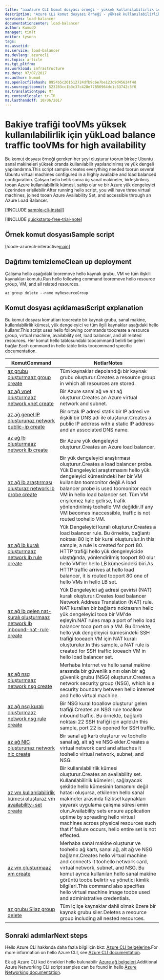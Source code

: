```yaml
---
title: "aaaAzure CLI komut dosyası örneği - yüksek kullanılabilirlik için Yük Dengeleme trafik tooVMs | Microsoft Docs"
description: "Azure CLI komut dosyası örneği - yüksek kullanılabilirlik için Yük Dengeleme trafiği tooVMs"
services: load-balancer
documentationcenter: load-balancer
author: KumudD
manager: timlt
editor: tysonn
tags: 
ms.assetid: 
ms.service: load-balancer
ms.devlang: azurecli
ms.topic: article
ms.tgt_pltfrm: 
ms.workload: infrastructure
ms.date: 07/07/2017
ms.author: kumud
ms.openlocfilehash: 0954b5c261512724dfb9c6e7be123c9d45624f4d
ms.sourcegitcommit: 523283cc1b3c37c428e77850964dc1c33742c5f0
ms.translationtype: MT
ms.contentlocale: tr-TR
ms.lasthandoff: 10/06/2017
---
```

# <a name="load-balance-traffic-toovms-for-high-availability"></a><span data-ttu-id="8774a-103">Bakiye trafiği tooVMs yüksek kullanılabilirlik için yük</span><span class="sxs-lookup"><span data-stu-id="8774a-103">Load balance traffic tooVMs for high availability</span></span>

<span data-ttu-id="8774a-104">Bu komut dosyası örneği gereken her şeyi oluşturur toorun birkaç Ubuntu sanal makineleri yüksek oranda kullanılabilir yapılandırılmış ve yük dengeli yapılandırma.</span><span class="sxs-lookup"><span data-stu-id="8774a-104">This script sample creates everything needed toorun several Ubuntu virtual machines configured in a highly available and load balanced configuration.</span></span> <span data-ttu-id="8774a-105">Çalışan hello betik sonra üç sanal makineler, birleştirilmiş tooan Azure kullanılabilirlik kümesi, sahip olur ve bir Azure yük dengeleyici üzerinden erişilebilir.</span><span class="sxs-lookup"><span data-stu-id="8774a-105">After running hello script, you will have three virtual machines, joined tooan Azure Availability Set, and accessible through an Azure Load Balancer.</span></span> 

[!INCLUDE [sample-cli-install](../../../includes/sample-cli-install.md)]

[!INCLUDE [quickstarts-free-trial-note](../../../includes/quickstarts-free-trial-note.md)]

## <a name="sample-script"></a><span data-ttu-id="8774a-106">Örnek komut dosyası</span><span class="sxs-lookup"><span data-stu-id="8774a-106">Sample script</span></span>

[!code-azurecli-interactive[main](../../../cli_scripts/virtual-machine/create-vm-nlb/create-vm-nlb.sh "Quick Create VM")]

## <a name="clean-up-deployment"></a><span data-ttu-id="8774a-107">Dağıtımı temizleme</span><span class="sxs-lookup"><span data-stu-id="8774a-107">Clean up deployment</span></span> 

<span data-ttu-id="8774a-108">Çalışma hello aşağıdaki tooremove hello kaynak grubu, VM ve tüm ilişkili kaynakları komutu.</span><span class="sxs-lookup"><span data-stu-id="8774a-108">Run hello following command tooremove hello resource group, VM, and all related resources.</span></span>

```azurecli
az group delete --name myResourceGroup
```

## <a name="script-explanation"></a><span data-ttu-id="8774a-109">Komut dosyası açıklaması</span><span class="sxs-lookup"><span data-stu-id="8774a-109">Script explanation</span></span>

<span data-ttu-id="8774a-110">Bu komut dosyası komutları toocreate bir kaynak grubu, sanal makine, kullanılabilirlik kümesi, yük dengeleyici ve tüm ilgili kaynaklar aşağıdaki hello kullanır.</span><span class="sxs-lookup"><span data-stu-id="8774a-110">This script uses hello following commands toocreate a resource group, virtual machine, availability set, load balancer, and all related resources.</span></span> <span data-ttu-id="8774a-111">Her komut hello tablosundaki toocommand belirli belgeleri bağlar.</span><span class="sxs-lookup"><span data-stu-id="8774a-111">Each command in hello table links toocommand specific documentation.</span></span>

| <span data-ttu-id="8774a-112">Komut</span><span class="sxs-lookup"><span data-stu-id="8774a-112">Command</span></span> | <span data-ttu-id="8774a-113">Notlar</span><span class="sxs-lookup"><span data-stu-id="8774a-113">Notes</span></span> |
|---|---|
| [<span data-ttu-id="8774a-114">az grubu oluşturma</span><span class="sxs-lookup"><span data-stu-id="8774a-114">az group create</span></span>](https://docs.microsoft.com/cli/azure/group#create) | <span data-ttu-id="8774a-115">Tüm kaynaklar depolandığı bir kaynak grubu oluşturur.</span><span class="sxs-lookup"><span data-stu-id="8774a-115">Creates a resource group in which all resources are stored.</span></span> |
| [<span data-ttu-id="8774a-116">az ağ vnet oluşturma</span><span class="sxs-lookup"><span data-stu-id="8774a-116">az network vnet create</span></span>](https://docs.microsoft.com/cli/azure/network/vnet#create) | <span data-ttu-id="8774a-117">Bir Azure sanal ağ ve alt ağ oluşturur.</span><span class="sxs-lookup"><span data-stu-id="8774a-117">Creates an Azure virtual network and subnet.</span></span> |
| [<span data-ttu-id="8774a-118">az ağ genel IP oluşturun</span><span class="sxs-lookup"><span data-stu-id="8774a-118">az network public-ip create</span></span>](https://docs.microsoft.com/cli/azure/network/public-ip#create) | <span data-ttu-id="8774a-119">Bir ortak IP adresi statik bir IP adresi ve ilişkili bir DNS adı ile oluşturur.</span><span class="sxs-lookup"><span data-stu-id="8774a-119">Creates a public IP address with a static IP address and an associated DNS name.</span></span> |
| [<span data-ttu-id="8774a-120">az ağ lb oluşturma</span><span class="sxs-lookup"><span data-stu-id="8774a-120">az network lb create</span></span>](https://docs.microsoft.com/cli/azure/network/lb#create) | <span data-ttu-id="8774a-121">Bir Azure yük dengeleyici oluşturur.</span><span class="sxs-lookup"><span data-stu-id="8774a-121">Creates an Azure load balancer.</span></span> |
| [<span data-ttu-id="8774a-122">az ağ lb araştırması oluştur</span><span class="sxs-lookup"><span data-stu-id="8774a-122">az network lb probe create</span></span>](https://docs.microsoft.com/cli/azure/network/lb/probe#create) | <span data-ttu-id="8774a-123">Bir yük dengeleyici araştırması oluşturur.</span><span class="sxs-lookup"><span data-stu-id="8774a-123">Creates a load balancer probe.</span></span> <span data-ttu-id="8774a-124">Yük Dengeleyici araştırmasını hello yük dengeleyici kümesindeki her bir VM kullanılan toomonitor değil.</span><span class="sxs-lookup"><span data-stu-id="8774a-124">A load balancer probe is used toomonitor each VM in hello load balancer set.</span></span> <span data-ttu-id="8774a-125">Tüm VM erişilemez hale gelirse, trafik yönlendirilmiş toohello VM değildir.</span><span class="sxs-lookup"><span data-stu-id="8774a-125">If any VM becomes inaccessible, traffic is not routed toohello VM.</span></span> |
| [<span data-ttu-id="8774a-126">az ağ lb kuralı oluşturma</span><span class="sxs-lookup"><span data-stu-id="8774a-126">az network lb rule create</span></span>](https://docs.microsoft.com/cli/azure/network/lb/rule#create) | <span data-ttu-id="8774a-127">Yük Dengeleyici kuralı oluşturur.</span><span class="sxs-lookup"><span data-stu-id="8774a-127">Creates a load balancer rule.</span></span> <span data-ttu-id="8774a-128">Bu örnekte, bağlantı noktası 80 için bir kural oluşturulur.</span><span class="sxs-lookup"><span data-stu-id="8774a-128">In this sample, a rule is created for port 80.</span></span> <span data-ttu-id="8774a-129">HTTP trafiği hello yük dengeleyicide ulaştığında, yönlendirilmiş tooport 80 olur hello VM'ler hello LB kümesindeki biri.</span><span class="sxs-lookup"><span data-stu-id="8774a-129">As HTTP traffic arrives at hello load balancer, it is routed tooport 80 one of hello VMs in hello LB set.</span></span> |
| [<span data-ttu-id="8774a-130">az ağ lb gelen nat-kuralı oluşturma</span><span class="sxs-lookup"><span data-stu-id="8774a-130">az network lb inbound-nat-rule create</span></span>](https://docs.microsoft.com/cli/azure/network/lb/inbound-nat-rule#create) | <span data-ttu-id="8774a-131">Yük Dengeleyici ağ adresi çevirisi (NAT) kuralı oluşturur.</span><span class="sxs-lookup"><span data-stu-id="8774a-131">Creates load balancer Network Address Translation (NAT) rule.</span></span>  <span data-ttu-id="8774a-132">NAT kuralları bir bağlantı noktasının hello yük dengeleyici tooa bir VM'de eşleyin.</span><span class="sxs-lookup"><span data-stu-id="8774a-132">NAT rules map a port of hello load balancer tooa port on a VM.</span></span> <span data-ttu-id="8774a-133">Bu örnekte, hello yük dengeleyici kümesindeki SSH trafiği tooeach VM için NAT kuralı oluşturulur.</span><span class="sxs-lookup"><span data-stu-id="8774a-133">In this sample, a NAT rule is created for SSH traffic tooeach VM in hello load balancer set.</span></span>  |
| [<span data-ttu-id="8774a-134">az ağ nsg oluşturma</span><span class="sxs-lookup"><span data-stu-id="8774a-134">az network nsg create</span></span>](https://docs.microsoft.com/cli/azure/network/nsg#create) | <span data-ttu-id="8774a-135">Merhaba Internet ve hello sanal makine arasında bir güvenlik sınırı olan bir ağ güvenlik grubu (NSG) oluşturur.</span><span class="sxs-lookup"><span data-stu-id="8774a-135">Creates a network security group (NSG), which is a security boundary between hello internet and hello virtual machine.</span></span> |
| [<span data-ttu-id="8774a-136">az ağ nsg kuralı oluşturma</span><span class="sxs-lookup"><span data-stu-id="8774a-136">az network nsg rule create</span></span>](https://docs.microsoft.com/cli/azure/network/nsg/rule#create) | <span data-ttu-id="8774a-137">Bir NSG kural tooallow oluşturur gelen trafiği.</span><span class="sxs-lookup"><span data-stu-id="8774a-137">Creates an NSG rule tooallow inbound traffic.</span></span> <span data-ttu-id="8774a-138">Bu örnekte, bağlantı noktası 22 SSH trafiği için açıldı.</span><span class="sxs-lookup"><span data-stu-id="8774a-138">In this sample, port 22 is opened for SSH traffic.</span></span> |
| [<span data-ttu-id="8774a-139">az ağ NIC oluşturun</span><span class="sxs-lookup"><span data-stu-id="8774a-139">az network nic create</span></span>](https://docs.microsoft.com/cli/azure/network/nic#create) | <span data-ttu-id="8774a-140">Bir sanal ağ kartı oluşturur ve toohello sanal ağ, alt ağ ve NSG ekler.</span><span class="sxs-lookup"><span data-stu-id="8774a-140">Creates a virtual network card and attaches it toohello virtual network, subnet, and NSG.</span></span> |
| [<span data-ttu-id="8774a-141">az vm kullanılabilirlik kümesi oluştur</span><span class="sxs-lookup"><span data-stu-id="8774a-141">az vm availability-set create</span></span>](https://docs.microsoft.com/cli/azure/network/lb/rule#create) | <span data-ttu-id="8774a-142">Bir kullanılabilirlik kümesi oluşturur.</span><span class="sxs-lookup"><span data-stu-id="8774a-142">Creates an availability set.</span></span> <span data-ttu-id="8774a-143">Kullanılabilirlik kümeleri, sağlayacak şekilde hello kümesinin tamamını değil hatası oluşursa, etkilenen hello sanal makineler arasında fiziksel kaynakları yayarak uygulama çalışma süresi emin olun.</span><span class="sxs-lookup"><span data-stu-id="8774a-143">Availability sets ensure application uptime by spreading hello virtual machines across physical resources such that if failure occurs, hello entire set is not effected.</span></span> |
| [<span data-ttu-id="8774a-144">az vm oluşturma</span><span class="sxs-lookup"><span data-stu-id="8774a-144">az vm create</span></span>](/cli/azure/vm#create) | <span data-ttu-id="8774a-145">Merhaba sanal makine oluşturur ve toohello ağ kartı, sanal ağ, alt ağ ve NSG bağlanır.</span><span class="sxs-lookup"><span data-stu-id="8774a-145">Creates hello virtual machine and connects it toohello network card, virtual network, subnet, and NSG.</span></span> <span data-ttu-id="8774a-146">Bu komut ayrıca kullanılan hello sanal makine görüntü toobe belirtir ve yönetici kimlik bilgileri.</span><span class="sxs-lookup"><span data-stu-id="8774a-146">This command also specifies hello virtual machine image toobe used and administrative credentials.</span></span>  |
| [<span data-ttu-id="8774a-147">az grubu Sil</span><span class="sxs-lookup"><span data-stu-id="8774a-147">az group delete</span></span>](https://docs.microsoft.com/cli/azure/vm/extension#set) | <span data-ttu-id="8774a-148">Tüm iç içe kaynaklar dahil olmak üzere bir kaynak grubu siler.</span><span class="sxs-lookup"><span data-stu-id="8774a-148">Deletes a resource group including all nested resources.</span></span> |

## <a name="next-steps"></a><span data-ttu-id="8774a-149">Sonraki adımlar</span><span class="sxs-lookup"><span data-stu-id="8774a-149">Next steps</span></span>

<span data-ttu-id="8774a-150">Hello Azure CLI hakkında daha fazla bilgi için bkz: [Azure CLI belgelerine](https://docs.microsoft.com/cli/azure/overview).</span><span class="sxs-lookup"><span data-stu-id="8774a-150">For more information on hello Azure CLI, see [Azure CLI documentation](https://docs.microsoft.com/cli/azure/overview).</span></span>

<span data-ttu-id="8774a-151">Ek ağ Azure CLI kod örnekleri hello bulunabilir [Azure ağ belgeleri](../cli-samples.md).</span><span class="sxs-lookup"><span data-stu-id="8774a-151">Additional Azure Networking CLI script samples can be found in hello [Azure Networking documentation](../cli-samples.md).</span></span>
